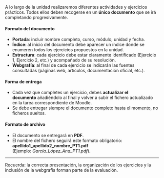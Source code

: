 A lo largo de la unidad realizaremos diferentes actividades y ejercicios prácticos. Todos ellos deben recogerse en un **único documento** que se irá completando progresivamente.

#### Formato del documento
- **Portada**: incluir nombre completo, curso, módulo, unidad y fecha.
- **Índice**: al inicio del documento debe aparecer un índice donde se enumeren todos los ejercicios propuestos en la unidad.
- **Estructura**: cada ejercicio debe estar claramente identificado (Ejercicio 1, Ejercicio 2, etc.) y acompañado de su resolución.
- **Webgrafía**: al final de cada ejercicio se indicarán las fuentes consultadas (páginas web, artículos, documentación oficial, etc.).

#### Forma de entrega
- Cada vez que completes un ejercicio, debes **actualizar el documento** añadiéndolo al final y volver a subir el fichero actualizado en la tarea correspondiente de Moodle.
- Se debe entregar siempre el documento completo hasta el momento, no ficheros sueltos.

#### Formato de archivo
- El documento se entregará en **PDF**.
- El nombre del fichero seguirá este formato obligatorio:  
    **apellido1_apellido2_nombre_PT1.pdf**  
    (Ejemplo: _García_López_Ana_PT1.pdf_).

---

Recuerda: la correcta presentación, la organización de los ejercicios y la inclusión de la webgrafía forman parte de la evaluación.

[^9999]: [[Sistemas de Gestión Empresarial]]
[^1]: [[Sistemas de Gestión Empresarial/Actividades Propuestas|Actividades Propuestas]]